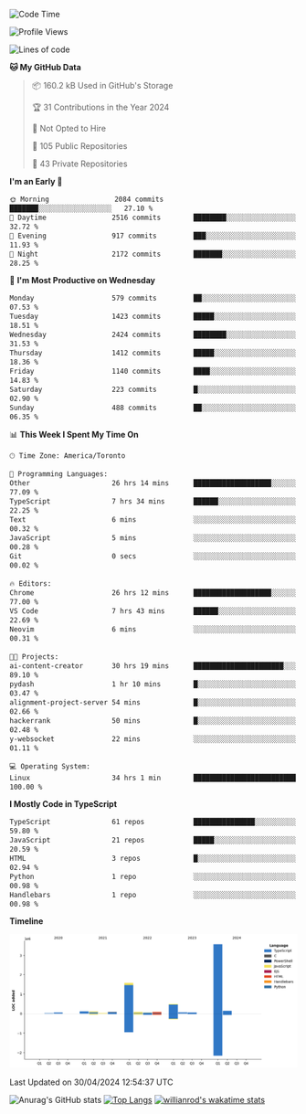 <!--START_SECTION:waka-->
![Code Time](http://img.shields.io/badge/Code%20Time-1%2C494%20hrs%2055%20mins-blue)

![Profile Views](http://img.shields.io/badge/Profile%20Views-0-blue)

![Lines of code](https://img.shields.io/badge/From%20Hello%20World%20I%27ve%20Written-6.5%20million%20lines%20of%20code-blue)

**🐱 My GitHub Data** 

> 📦 160.2 kB Used in GitHub's Storage 
 > 
> 🏆 31 Contributions in the Year 2024
 > 
> 🚫 Not Opted to Hire
 > 
> 📜 105 Public Repositories 
 > 
> 🔑 43 Private Repositories 
 > 
**I'm an Early 🐤** 

```text
🌞 Morning                2084 commits        ███████░░░░░░░░░░░░░░░░░░   27.10 % 
🌆 Daytime                2516 commits        ████████░░░░░░░░░░░░░░░░░   32.72 % 
🌃 Evening                917 commits         ███░░░░░░░░░░░░░░░░░░░░░░   11.93 % 
🌙 Night                  2172 commits        ███████░░░░░░░░░░░░░░░░░░   28.25 % 
```
📅 **I'm Most Productive on Wednesday** 

```text
Monday                   579 commits         ██░░░░░░░░░░░░░░░░░░░░░░░   07.53 % 
Tuesday                  1423 commits        █████░░░░░░░░░░░░░░░░░░░░   18.51 % 
Wednesday                2424 commits        ████████░░░░░░░░░░░░░░░░░   31.53 % 
Thursday                 1412 commits        █████░░░░░░░░░░░░░░░░░░░░   18.36 % 
Friday                   1140 commits        ████░░░░░░░░░░░░░░░░░░░░░   14.83 % 
Saturday                 223 commits         █░░░░░░░░░░░░░░░░░░░░░░░░   02.90 % 
Sunday                   488 commits         ██░░░░░░░░░░░░░░░░░░░░░░░   06.35 % 
```


📊 **This Week I Spent My Time On** 

```text
🕑︎ Time Zone: America/Toronto

💬 Programming Languages: 
Other                    26 hrs 14 mins      ███████████████████░░░░░░   77.09 % 
TypeScript               7 hrs 34 mins       ██████░░░░░░░░░░░░░░░░░░░   22.25 % 
Text                     6 mins              ░░░░░░░░░░░░░░░░░░░░░░░░░   00.32 % 
JavaScript               5 mins              ░░░░░░░░░░░░░░░░░░░░░░░░░   00.28 % 
Git                      0 secs              ░░░░░░░░░░░░░░░░░░░░░░░░░   00.02 % 

🔥 Editors: 
Chrome                   26 hrs 12 mins      ███████████████████░░░░░░   77.00 % 
VS Code                  7 hrs 43 mins       ██████░░░░░░░░░░░░░░░░░░░   22.69 % 
Neovim                   6 mins              ░░░░░░░░░░░░░░░░░░░░░░░░░   00.31 % 

🐱‍💻 Projects: 
ai-content-creator       30 hrs 19 mins      ██████████████████████░░░   89.10 % 
pydash                   1 hr 10 mins        █░░░░░░░░░░░░░░░░░░░░░░░░   03.47 % 
alignment-project-server 54 mins             █░░░░░░░░░░░░░░░░░░░░░░░░   02.66 % 
hackerrank               50 mins             █░░░░░░░░░░░░░░░░░░░░░░░░   02.48 % 
y-websocket              22 mins             ░░░░░░░░░░░░░░░░░░░░░░░░░   01.11 % 

💻 Operating System: 
Linux                    34 hrs 1 min        █████████████████████████   100.00 % 
```

**I Mostly Code in TypeScript** 

```text
TypeScript               61 repos            ███████████████░░░░░░░░░░   59.80 % 
JavaScript               21 repos            █████░░░░░░░░░░░░░░░░░░░░   20.59 % 
HTML                     3 repos             █░░░░░░░░░░░░░░░░░░░░░░░░   02.94 % 
Python                   1 repo              ░░░░░░░░░░░░░░░░░░░░░░░░░   00.98 % 
Handlebars               1 repo              ░░░░░░░░░░░░░░░░░░░░░░░░░   00.98 % 
```



**Timeline**

![Lines of Code chart](https://raw.githubusercontent.com/wise-introvert/wise-introvert/master/assets/bar_graph.png)


 Last Updated on 30/04/2024 12:54:37 UTC
<!--END_SECTION:waka-->

![Anurag's GitHub stats](https://github-readme-stats.vercel.app/api?username=wise-introvert&count_private=true&show_icons=true)
[![Top Langs](https://github-readme-stats.vercel.app/api/top-langs/?username=wise-introvert&langs_count=10)](https://github.com/anuraghazra/github-readme-stats)
[![willianrod's wakatime stats](https://github-readme-stats.vercel.app/api/wakatime?username=wiseintrovert)](https://github.com/anuraghazra/github-readme-stats)
